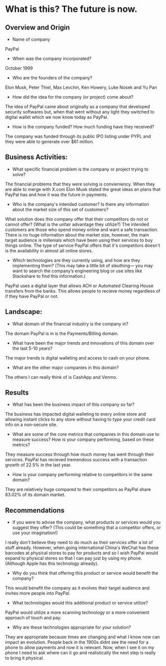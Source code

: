 # What is this? The future is now.

## Overview and Origin

* Name of company

PayPal

* When was the company incorporated?

October 1999

* Who are the founders of the company?

Elon Musk, Peter Thiel, Max Levchin, Ken Howery, Luke Nosek and Yu Pan

* How did the idea for the company (or project) come about?

The idea of PayPal came about originally as a company that developed security softwares but, when that went without any light they switched to digital wallet which we now know today as PayPal.

* How is the company funded? How much funding have they received?

The company was funded through its public IPO listing under PYPL and they were able to generate over $61 million.

## Business Activities:

* What specific financial problem is the company or project trying to solve?

The financial problems that they were solving is convieniency. When they are able to merge with X.com Elon Musk stated the great ideas an plans that PayPal has and how it was the future in payments.

* Who is the company's intended customer?  Is there any information about the market size of this set of customers?

What solution does this company offer that their competitors do not or cannot offer? (What is the unfair advantage they utilize?)
The intended customers are those who spend money online and want a safe transaction. There is no huge information about the market size, however, the main target audience is millenials which have been using their services to buy things online. The type of service PayPal offers that it's competitors doesn't is the availability in almost all online stores.

* Which technologies are they currently using, and how are they implementing them? (This may take a little bit of sleuthing–– you may want to search the company’s engineering blog or use sites like Stackshare to find this information.)

PayPal uses a digital layer that allows ACH or Automated Clearing House transfers from the banks. This allows people to recieve money regardless of if they have PayPal or not.

## Landscape:

* What domain of the financial industry is the company in?

The domain PayPal is in is the Payments/Billing domain.

* What have been the major trends and innovations of this domain over the last 5-10 years?

The major trends is digital walleting and access to cash on your phone.

* What are the other major companies in this domain?

The others I can really think of is CashApp and Venmo.

## Results

* What has been the business impact of this company so far?

The business has impacted digital walleting to every online store and allowing instant clicks to any store without having to type your credit card info on a non-secure site.

* What are some of the core metrics that companies in this domain use to measure success? How is your company performing, based on these metrics?

They measure success through how much money has went through their services. PayPal has recieved tremendous success with a transaction growth of 22.5% in the last year.

* How is your company performing relative to competitors in the same domain?

They are relatively huge compared to their competitors as PayPal share 83.02% of its domain market.

## Recommendations

* If you were to advise the company, what products or services would you suggest they offer? (This could be something that a competitor offers, or use your imagination!)

I really don't believe they need to do much as their services offer a lot of stuff already. However, when going international China's WeChat has these barcodes at physical stores to pay for products and so I wish PayPal would expand to physical stores so that I can pay just by using my phone. (Although Apple has this technology already).

* Why do you think that offering this product or service would benefit the company?

This would benefit the company as it evolves their target audience and invites more people into PayPal.

* What technologies would this additional product or service utilize?

PayPal would utilize a more scanning technology or a more convenient approach of touch and pay.

* Why are these technologies appropriate for your solution?

They are appropriate because times are changing and what I know now can impact an evolution. People back in the 1900s didnt see the need for a phone to allow payments and now it is relevant. Now, when I see it on my phone I need to ask where can it go and realistically the next step is really to bring it physical.
